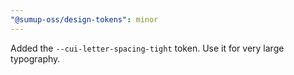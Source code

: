 ```yaml
---
"@sumup-oss/design-tokens": minor
---
```


Added the `--cui-letter-spacing-tight` token. Use it for very large typography.

